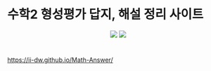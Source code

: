# 수학2 형성평가 답지, 해설 정리 사이트

<div align="center">
<img src="https://img.shields.io/badge/React-black?style=flat&logo=React&logoColor=#3776AB"/>
<img src="https://img.shields.io/badge/Github Pages-black?style=flat&logo=Github Pages&logoColor=#3776AB"/>  
</div>

# 
https://ii-dw.github.io/Math-Answer/